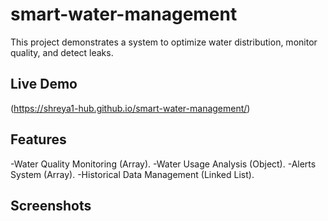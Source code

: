 # smart-water-management

This project demonstrates a system to optimize water distribution, monitor quality, and detect leaks.

## Live Demo
(https://shreya1-hub.github.io/smart-water-management/)

## Features
-Water Quality Monitoring (Array).
-Water Usage Analysis (Object).
-Alerts System (Array).
-Historical Data Management (Linked List).

## Screenshots

